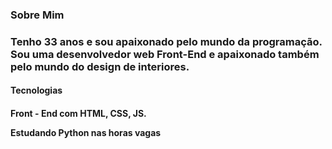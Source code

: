 <h3>Sobre Mim<h3>


<p>Tenho 33 anos e sou apaixonado pelo mundo da programação. 
Sou uma desenvolvedor web Front-End e apaixonado também pelo mundo do design de interiores.<p>

<h4>Tecnologias<h4>

<p>Front - End com HTML, CSS, JS.<p>
<p>Estudando Python nas horas vagas<p>
